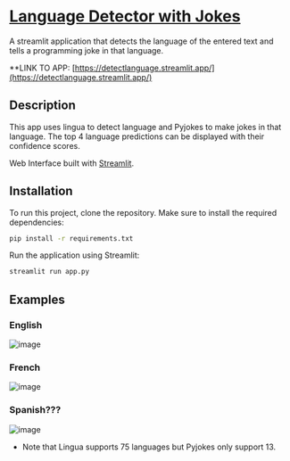 # [Language Detector with Jokes](https://detectlanguage.streamlit.app/)

A streamlit application that detects the language of the entered text and tells a programming joke in that language.

**LINK TO APP: [https://detectlanguage.streamlit.app/](https://detectlanguage.streamlit.app/)

## Description

This app uses lingua to detect language and Pyjokes to make jokes in that language. The top 4 language predictions can be displayed with their confidence scores. 

Web Interface built with [Streamlit](https://streamlit.io/).

## Installation
To run this project, clone the repository. Make sure to install the required dependencies:

```bash
pip install -r requirements.txt
```

Run the application using Streamlit:

```bash
streamlit run app.py
```

## Examples
### English
![image](https://github.com/user-attachments/assets/0f69d807-99e7-4044-b404-73344e467af7)

### French
![image](https://github.com/user-attachments/assets/96a5d6ec-86b0-4d0d-9119-1d6c339a4b9c)

### Spanish???
![image](https://github.com/user-attachments/assets/f76f36c6-232d-4f61-97d6-ad79f9282145)



* Note that Lingua supports 75 languages but Pyjokes only support 13.



